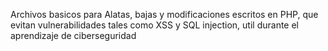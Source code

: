 Archivos basicos para Alatas, bajas y modificaciones escritos en PHP, que evitan vulnerabilidades tales como XSS y SQL injection, util durante el aprendizaje de ciberseguridad
